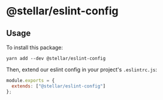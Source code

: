 # @stellar/eslint-config

## Usage

To install this package:

```
yarn add --dev @stellar/eslint-config
```

Then, extend our eslint config in your project's `.eslintrc.js`:

```js
module.exports = {
  extends: ["@stellar/eslint-config"]
};
```

